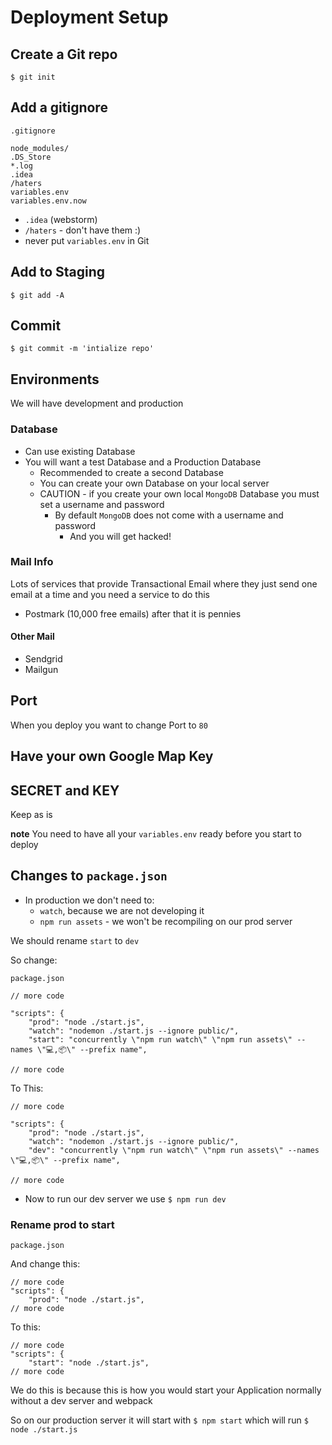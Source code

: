 # Deployment Setup
## Create a Git repo
`$ git init`

## Add a gitignore
`.gitignore`

```
node_modules/
.DS_Store
*.log
.idea
/haters
variables.env
variables.env.now
```

* `.idea` (webstorm)
* `/haters` - don't have them :)
* never put `variables.env` in Git

## Add to Staging
`$ git add -A`

## Commit
`$ git commit -m 'intialize repo'`

## Environments
We will have development and production

### Database
* Can use existing Database
* You will want a test Database and a Production Database
    - Recommended to create a second Database
    - You can create your own Database on your local server
    - CAUTION - if you create your own local `MongoDB` Database you must set a username and password
        + By default `MongoDB` does not come with a username and password 
            * And you will get hacked!

### Mail Info
Lots of services that provide Transactional Email where they just send one email at a time and you need a service to do this

* Postmark (10,000 free emails) after that it is pennies

#### Other Mail
* Sendgrid
* Mailgun

## Port
When you deploy you want to change Port to `80`

## Have your own Google Map Key

## SECRET and KEY
Keep as is

**note** You need to have all your `variables.env` ready before you start to deploy

## Changes to `package.json`
* In production we don't need to:
    - `watch`, because we are not developing it
    - `npm run assets` - we won't be recompiling on our prod server

We should rename `start` to `dev`

So change:

`package.json`

```
// more code

"scripts": {
    "prod": "node ./start.js",
    "watch": "nodemon ./start.js --ignore public/",
    "start": "concurrently \"npm run watch\" \"npm run assets\" --names \"💻,📦\" --prefix name",

// more code
```

To This:

```
// more code

"scripts": {
    "prod": "node ./start.js",
    "watch": "nodemon ./start.js --ignore public/",
    "dev": "concurrently \"npm run watch\" \"npm run assets\" --names \"💻,📦\" --prefix name",

// more code
```

* Now to run our dev server we use `$ npm run dev`

### Rename prod to start

`package.json`

And change this:

```
// more code
"scripts": {
    "prod": "node ./start.js",
// more code
```

To this:

```
// more code
"scripts": {
    "start": "node ./start.js",
// more code
```

We do this is because this is how you would start your Application normally without a dev server and webpack

So on our production server it will start with `$ npm start` which will run `$ node ./start.js`
